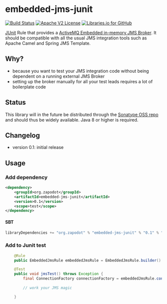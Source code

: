 embedded-jms-junit
=================

[![Build Status](https://travis-ci.org/zapodot/embedded-jms-junit.svg)](https://travis-ci.org/zapodot/embedded-jms-junit)
[![Apache V2 License](http://img.shields.io/badge/license-Apache%20V2-blue.svg)](//github.com/zapodot/embedded-jms-junit/blob/master/LICENSE)
[![Libraries.io for GitHub](https://img.shields.io/librariesio/github/zapodot/embedded-jms-junit.svg)](https://libraries.io/github/zapodot/embedded-db-junit)

[JUnit](http://junit.org/) Rule that provides a [ActiveMQ Embedded in-memory JMS Broker](http://activemq.apache.org/). 
It should be compatible with all the usual JMS integration tools such as Apache Camel and Spring JMS Template.

## Why?
* because you want to test your JMS integration code without being dependent on a running external JMS Broker
* setting up the broker manually for all your test leads requires a lot of boilerplate code 

## Status
This library will in the future be distributed through the [Sonatype OSS repo](https://oss.sonatype.org/) and should thus be widely available. Java 8 or higher is required.

## Changelog
* version 0.1: initial release

## Usage
### Add dependency
```xml
<dependency>
    <groupId>org.zapodot</groupId>
    <artifactId>embedded-jms-junit</artifactId>
    <version>0.1</version>
    <scope>test</scope>
</dependency>
```

#### SBT
```scala
libraryDependencies += "org.zapodot" % "embedded-jms-junit" % "0.1" % "test"
```

### Add to Junit test
```java
    @Rule
    public EmbeddedJmsRule embeddedJmsRule = EmbeddedJmsRule.builder().build();

    @Test
    public void jmsTest() throws Exception {
        final ConnectionFactory connectionFactory = embeddedJmsRule.connectionFactory();
        
        // work your JMS magic

    }
```

